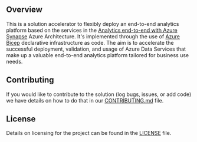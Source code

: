 ## Overview
This is a solution accelerator to flexibly deploy an end-to-end analytics platform based on the services in the [Analytics end-to-end with Azure Synapse](https://docs.microsoft.com/en-us/azure/architecture/example-scenario/dataplate2e/data-platform-end-to-end) Azure Architecture. It's implemented through the use of [Azure Bicep](https://github.com/Azure/bicep) declarative infrastructure as code. The aim is to accelerate the successful deployment, validation, and usage of Azure Data Services that make up a valuable end-to-end analytics platform tailored for business use needs.

## Contributing
If you would like to contribute to the solution (log bugs, issues, or add code) we have details on how to do that in our [CONTRIBUTING.md](https://github.com/fabragaMS/AzureAnalyticsE2E/blob/master/README.md) file.


## License
Details on licensing for the project can be found in the [LICENSE](https://github.com/fabragaMS/AzureAnalyticsE2E/blob/master/LICENSE) file.

